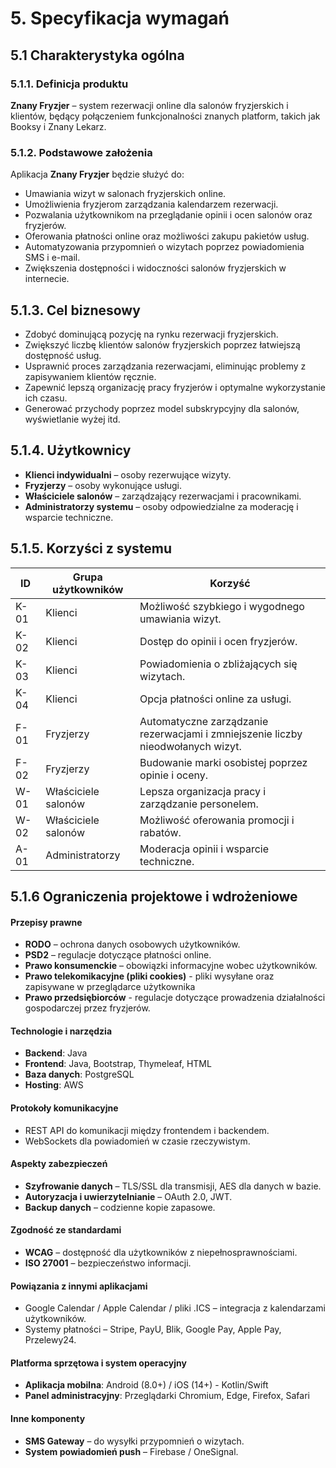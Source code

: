 # 5. Specyfikacja wymagań

## 5.1 Charakterystyka ogólna  

### 5.1.1. Definicja produktu  
**Znany Fryzjer** – system rezerwacji online dla salonów fryzjerskich i klientów, będący połączeniem funkcjonalności znanych platform, takich jak Booksy i Znany Lekarz.  

### 5.1.2. Podstawowe założenia  
Aplikacja **Znany Fryzjer** będzie służyć do:  
- Umawiania wizyt w salonach fryzjerskich online.  
- Umożliwienia fryzjerom zarządzania kalendarzem rezerwacji.  
- Pozwalania użytkownikom na przeglądanie opinii i ocen salonów oraz fryzjerów.  
- Oferowania płatności online oraz możliwości zakupu pakietów usług.  
- Automatyzowania przypomnień o wizytach poprzez powiadomienia SMS i e-mail.  
- Zwiększenia dostępności i widoczności salonów fryzjerskich w internecie.  

## 5.1.3. Cel biznesowy  
- Zdobyć dominującą pozycję na rynku rezerwacji fryzjerskich.  
- Zwiększyć liczbę klientów salonów fryzjerskich poprzez łatwiejszą dostępność usług.  
- Usprawnić proces zarządzania rezerwacjami, eliminując problemy z zapisywaniem klientów ręcznie.  
- Zapewnić lepszą organizację pracy fryzjerów i optymalne wykorzystanie ich czasu.  
- Generować przychody poprzez model subskrypcyjny dla salonów, wyświetlanie wyżej itd.

## 5.1.4. Użytkownicy  
- **Klienci indywidualni** – osoby rezerwujące wizyty.  
- **Fryzjerzy** – osoby wykonujące usługi.  
- **Właściciele salonów** – zarządzający rezerwacjami i pracownikami.  
- **Administratorzy systemu** – osoby odpowiedzialne za moderację i wsparcie techniczne.  

## 5.1.5. Korzyści z systemu  

| ID  | Grupa użytkowników | Korzyść |
|-----|-------------------|---------|
| K-01 | Klienci | Możliwość szybkiego i wygodnego umawiania wizyt. |
| K-02 | Klienci | Dostęp do opinii i ocen fryzjerów. |
| K-03 | Klienci | Powiadomienia o zbliżających się wizytach. |
| K-04 | Klienci | Opcja płatności online za usługi. |
| F-01 | Fryzjerzy | Automatyczne zarządzanie rezerwacjami i zmniejszenie liczby nieodwołanych wizyt. |
| F-02 | Fryzjerzy | Budowanie marki osobistej poprzez opinie i oceny. |
| W-01 | Właściciele salonów | Lepsza organizacja pracy i zarządzanie personelem. |
| W-02 | Właściciele salonów | Możliwość oferowania promocji i rabatów. |
| A-01 | Administratorzy | Moderacja opinii i wsparcie techniczne. |

## 5.1.6 Ograniczenia projektowe i wdrożeniowe  

#### Przepisy prawne  
- **RODO** – ochrona danych osobowych użytkowników.  
- **PSD2** – regulacje dotyczące płatności online.  
- **Prawo konsumenckie** – obowiązki informacyjne wobec użytkowników.  
- **Prawo telekomikacyjne (pliki cookies)** - pliki wysyłane oraz zapisywane w przeglądarce użytkownika
- **Prawo przedsiębiorców** - regulacje dotyczące prowadzenia działalności gospodarczej przez fryzjerów.

#### Technologie i narzędzia  
- **Backend**: Java
- **Frontend**: Java, Bootstrap, Thymeleaf, HTML
- **Baza danych**: PostgreSQL
- **Hosting**: AWS 

#### Protokoły komunikacyjne  
- REST API do komunikacji między frontendem i backendem.  
- WebSockets dla powiadomień w czasie rzeczywistym.  

#### Aspekty zabezpieczeń  
- **Szyfrowanie danych** – TLS/SSL dla transmisji, AES dla danych w bazie.  
- **Autoryzacja i uwierzytelnianie** – OAuth 2.0, JWT.  
- **Backup danych** – codzienne kopie zapasowe.  

#### Zgodność ze standardami  
- **WCAG** – dostępność dla użytkowników z niepełnosprawnościami.  
- **ISO 27001** – bezpieczeństwo informacji.  

#### Powiązania z innymi aplikacjami  
- Google Calendar / Apple Calendar / pliki .ICS – integracja z kalendarzami użytkowników.  
- Systemy płatności – Stripe, PayU, Blik, Google Pay, Apple Pay, Przelewy24.  

#### Platforma sprzętowa i system operacyjny  
- **Aplikacja mobilna**: Android (8.0+) / iOS (14+) - Kotlin/Swift
- **Panel administracyjny**: Przeglądarki Chromium, Edge, Firefox, Safari  

#### Inne komponenty  
- **SMS Gateway** – do wysyłki przypomnień o wizytach. 
- **System powiadomień push** – Firebase / OneSignal.  
